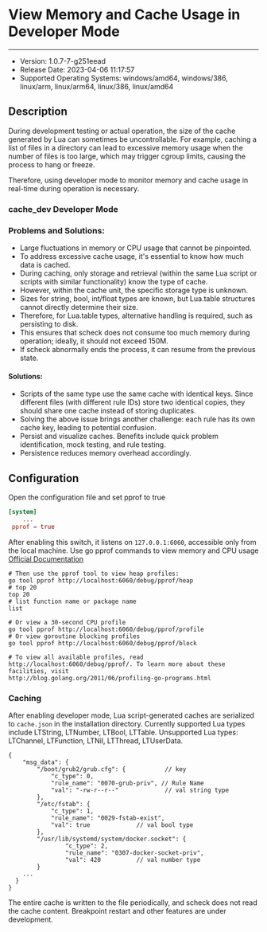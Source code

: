 # View Memory and Cache Usage in Developer Mode
---

- Version: 1.0.7-7-g251eead
- Release Date: 2023-04-06 11:17:57
- Supported Operating Systems: windows/amd64, windows/386, linux/arm, linux/arm64, linux/386, linux/amd64

## Description
During development testing or actual operation, the size of the cache generated by Lua can sometimes be uncontrollable. For example, caching a list of files in a directory can lead to excessive memory usage when the number of files is too large, which may trigger cgroup limits, causing the process to hang or freeze.

Therefore, using developer mode to monitor memory and cache usage in real-time during operation is necessary.

### cache_dev Developer Mode
### Problems and Solutions:

- Large fluctuations in memory or CPU usage that cannot be pinpointed.
- To address excessive cache usage, it's essential to know how much data is cached.
- During caching, only storage and retrieval (within the same Lua script or scripts with similar functionality) know the type of cache.
- However, within the cache unit, the specific storage type is unknown.
- Sizes for string, bool, int/float types are known, but Lua.table structures cannot directly determine their size.
- Therefore, for Lua.table types, alternative handling is required, such as persisting to disk.
- This ensures that scheck does not consume too much memory during operation; ideally, it should not exceed 150M.
- If scheck abnormally ends the process, it can resume from the previous state.

#### Solutions:

- Scripts of the same type use the same cache with identical keys. Since different files (with different rule IDs) store two identical copies, they should share one cache instead of storing duplicates.
- Solving the above issue brings another challenge: each rule has its own cache key, leading to potential confusion.
- Persist and visualize caches. Benefits include quick problem identification, mock testing, and rule testing.
- Persistence reduces memory overhead accordingly.

## Configuration
Open the configuration file and set pprof to true

```toml
[system]
    ...
 pprof = true
```

After enabling this switch, it listens on `127.0.0.1:6060`, accessible only from the local machine. Use go pprof commands to view memory and CPU usage [Official Documentation](https://code.google.com/p/google-perftools/)

```shell
# Then use the pprof tool to view heap profiles:
go tool pprof http://localhost:6060/debug/pprof/heap
# top 20 
top 20
# list function name or package name 
list

# Or view a 30-second CPU profile
go tool pprof http://localhost:6060/debug/pprof/profile
# Or view goroutine blocking profiles
go tool pprof http://localhost:6060/debug/pprof/block

# To view all available profiles, read http://localhost:6060/debug/pprof/. To learn more about these facilities, visit
http://blog.golang.org/2011/06/profiling-go-programs.html
```

### Caching
After enabling developer mode, Lua script-generated caches are serialized to `cache.json` in the installation directory.
Currently supported Lua types include LTString, LTNumber, LTBool, LTTable.
Unsupported Lua types: LTChannel, LTFunction, LTNil, LTThread, LTUserData.

```
{
	"msg_data": {
		"/boot/grub2/grub.cfg": {           // key
			"c_type": 0,
			"rule_name": "0070-grub-priv", // Rule Name
			"val": "-rw-r--r--"             // val string type
		},
		"/etc/fstab": {
			"c_type": 1,
			"rule_name": "0029-fstab-exist",
			"val": true             // val bool type
		},
		"/usr/lib/systemd/system/docker.socket": {
        	    "c_type": 2,
        	    "rule_name": "0307-docker-socket-priv",
        	    "val": 420          // val number type
        }
    ... 
  }
}
```

The entire cache is written to the file periodically, and scheck does not read the cache content.
Breakpoint restart and other features are under development.